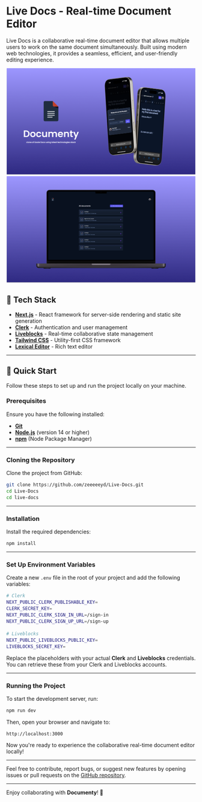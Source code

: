 # Live Docs - Real-time Document Editor

Live Docs is a collaborative real-time document editor that allows multiple users to work on the same document simultaneously. Built using modern web technologies, it provides a seamless, efficient, and user-friendly editing experience.

![Mockup 2](./live-docs/public/assets/images/mockup2.png)
![Mockup 1](./live-docs/public/assets/images/mockup1.png)

## 🚀 Tech Stack

- **[Next.js](https://nextjs.org/)** - React framework for server-side rendering and static site generation
- **[Clerk](https://clerk.dev/)** - Authentication and user management
- **[Liveblocks](https://liveblocks.io/)** - Real-time collaborative state management
- **[Tailwind CSS](https://tailwindcss.com/)** - Utility-first CSS framework
- **[Lexical Editor](https://lexical.dev/)** - Rich text editor

---

## 🤸 Quick Start

Follow these steps to set up and run the project locally on your machine.

### Prerequisites

Ensure you have the following installed:

- **[Git](https://git-scm.com/)**
- **[Node.js](https://nodejs.org/)** (version 14 or higher)
- **[npm](https://www.npmjs.com/)** (Node Package Manager)

---

### Cloning the Repository

Clone the project from GitHub:

```bash
git clone https://github.com/zeeeeeyd/Live-Docs.git
cd Live-Docs
cd live-docs
```

---

### Installation

Install the required dependencies:

```bash
npm install
```

---

### Set Up Environment Variables

Create a new `.env` file in the root of your project and add the following variables:

```bash
# Clerk
NEXT_PUBLIC_CLERK_PUBLISHABLE_KEY=
CLERK_SECRET_KEY=
NEXT_PUBLIC_CLERK_SIGN_IN_URL=/sign-in
NEXT_PUBLIC_CLERK_SIGN_UP_URL=/sign-up

# Liveblocks
NEXT_PUBLIC_LIVEBLOCKS_PUBLIC_KEY=
LIVEBLOCKS_SECRET_KEY=
```

Replace the placeholders with your actual **Clerk** and **Liveblocks** credentials. You can retrieve these from your Clerk and Liveblocks accounts.

---

### Running the Project

To start the development server, run:

```bash
npm run dev
```

Then, open your browser and navigate to:

```
http://localhost:3000
```

Now you're ready to experience the collaborative real-time document editor locally!

---

Feel free to contribute, report bugs, or suggest new features by opening issues or pull requests on the [GitHub repository](https://github.com/zeeeeeyd/Live-Docs).

---

Enjoy collaborating with **Documenty**! 🎉

